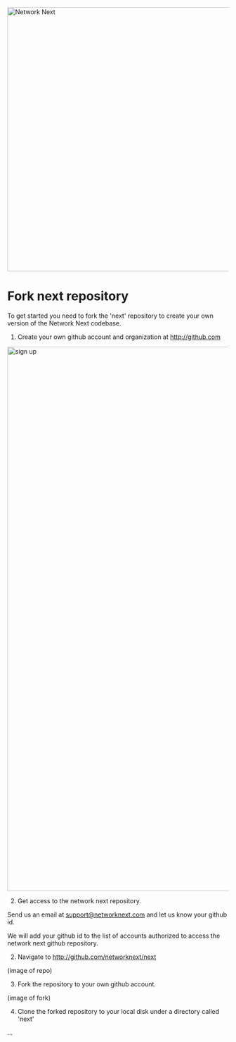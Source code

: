 <img src="https://static.wixstatic.com/media/799fd4_0512b6edaeea4017a35613b4c0e9fc0b~mv2.jpg/v1/fill/w_1200,h_140,al_c,q_80,usm_0.66_1.00_0.01/networknext_logo_colour_black_RGB_tightc.jpg" alt="Network Next" width="600"/>

<br>

# Fork next repository

To get started you need to fork the 'next' repository to create your own version of the Network Next codebase.

1. Create your own github account and organization at http://github.com

<img width="1236" alt="sign up" src="https://github.com/networknext/next/assets/696656/c297545a-7073-43a0-9729-35cbb03cd906">

2. Get access to the network next repository.

Send us an email at support@networknext.com and let us know your github id. 

We will add your github id to the list of accounts authorized to access the network next github repository.

2. Navigate to http://github.com/networknext/next

(image of repo)

3. Fork the repository to your own github account.

(image of fork)

4. Clone the forked repository to your local disk under a directory called 'next'

...
